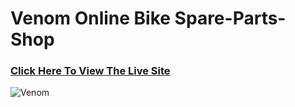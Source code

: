 # Venom Online Bike Spare-Parts-Shop

### [Click Here To View The Live Site](https://aminije.000webhostapp.com/)

![Venom](https://firebasestorage.googleapis.com/v0/b/githubs-30fab.appspot.com/o/venom.png?alt=media&token=da749914-56c9-4a94-9923-62e0e5c24ef9)
